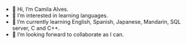 - 👋 Hi, I’m Camila Alves.
- 👀 I’m interested in learning languages.
- 🌱 I’m currently learning English, Spanish, Japanese, Mandarin, SQL server, C and C++.
- 💞️ I’m looking forward to collaborate as I can.

<!---
CamilaAlves01/CamilaAlves01 is a ✨ special ✨ repository because its `README.md` (this file) appears on your GitHub profile.
You can click the Preview link to take a look at your changes.
--->
